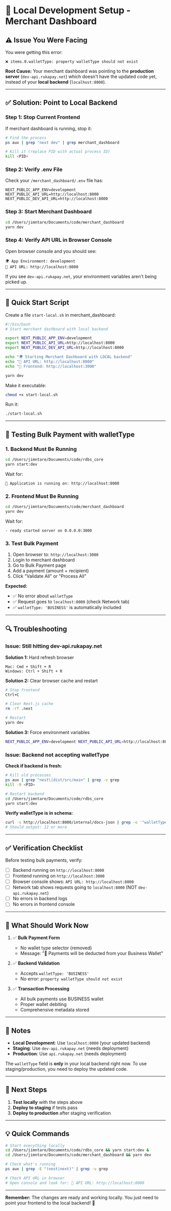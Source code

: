 # 🚀 Local Development Setup - Merchant Dashboard

## ⚠️ Issue You Were Facing

You were getting this error:
```
❌ items.0.walletType: property walletType should not exist
```

**Root Cause:** Your merchant dashboard was pointing to the **production server** (`dev-api.rukapay.net`) which doesn't have the updated code yet, instead of your **local backend** (`localhost:8000`).

---

## ✅ Solution: Point to Local Backend

### **Step 1: Stop Current Frontend**

If merchant dashboard is running, stop it:
```bash
# Find the process
ps aux | grep "next dev" | grep merchant_dashboard

# Kill it (replace PID with actual process ID)
kill <PID>
```

### **Step 2: Verify .env File**

Check your `/merchant_dashboard/.env` file has:
```env
NEXT_PUBLIC_APP_ENV=development
NEXT_PUBLIC_API_URL=http://localhost:8000
NEXT_PUBLIC_DEV_API_URL=http://localhost:8000
```

### **Step 3: Start Merchant Dashboard**

```bash
cd /Users/jimntare/Documents/code/merchant_dashboard
yarn dev
```

### **Step 4: Verify API URL in Browser Console**

Open browser console and you should see:
```
🌍 App Environment: development
🔗 API URL: http://localhost:8000
```

If you see `dev-api.rukapay.net`, your environment variables aren't being picked up.

---

## 🔄 Quick Start Script

Create a file `start-local.sh` in merchant_dashboard:

```bash
#!/bin/bash
# Start merchant dashboard with local backend

export NEXT_PUBLIC_APP_ENV=development
export NEXT_PUBLIC_API_URL=http://localhost:8000
export NEXT_PUBLIC_DEV_API_URL=http://localhost:8000

echo "🌍 Starting Merchant Dashboard with LOCAL backend"
echo "🔗 API URL: http://localhost:8000"
echo "📱 Frontend: http://localhost:3000"

yarn dev
```

Make it executable:
```bash
chmod +x start-local.sh
```

Run it:
```bash
./start-local.sh
```

---

## 🧪 Testing Bulk Payment with walletType

### **1. Backend Must Be Running**
```bash
cd /Users/jimntare/Documents/code/rdbs_core
yarn start:dev
```

Wait for:
```
🚀 Application is running on: http://localhost:8000
```

### **2. Frontend Must Be Running**
```bash
cd /Users/jimntare/Documents/code/merchant_dashboard
yarn dev
```

Wait for:
```
- ready started server on 0.0.0.0:3000
```

### **3. Test Bulk Payment**

1. Open browser to: `http://localhost:3000`
2. Login to merchant dashboard
3. Go to Bulk Payment page
4. Add a payment (amount + recipient)
5. Click "Validate All" or "Process All"

**Expected:**
- ✅ No error about `walletType`
- ✅ Request goes to `localhost:8000` (check Network tab)
- ✅ `walletType: 'BUSINESS'` is automatically included

---

## 🔍 Troubleshooting

### **Issue: Still hitting dev-api.rukapay.net**

**Solution 1:** Hard refresh browser
```
Mac: Cmd + Shift + R
Windows: Ctrl + Shift + R
```

**Solution 2:** Clear browser cache and restart
```bash
# Stop frontend
Ctrl+C

# Clear Next.js cache
rm -rf .next

# Restart
yarn dev
```

**Solution 3:** Force environment variables
```bash
NEXT_PUBLIC_APP_ENV=development NEXT_PUBLIC_API_URL=http://localhost:8000 yarn dev
```

### **Issue: Backend not accepting walletType**

**Check if backend is fresh:**
```bash
# Kill old processes
ps aux | grep "nest\|dist/src/main" | grep -v grep
kill -9 <PID>

# Restart backend
cd /Users/jimntare/Documents/code/rdbs_core
yarn start:dev
```

**Verify walletType is in schema:**
```bash
curl -s http://localhost:8000/internal/docs-json | grep -o '"walletType"' | wc -l
# Should output: 12 or more
```

---

## ✅ Verification Checklist

Before testing bulk payments, verify:

- [ ] Backend running on `http://localhost:8000`
- [ ] Frontend running on `http://localhost:3000`
- [ ] Browser console shows: `API URL: http://localhost:8000`
- [ ] Network tab shows requests going to `localhost:8000` (NOT `dev-api.rukapay.net`)
- [ ] No errors in backend logs
- [ ] No errors in frontend console

---

## 🎯 What Should Work Now

1. ✅ **Bulk Payment Form**
   - No wallet type selector (removed)
   - Message: "💼 Payments will be deducted from your Business Wallet"

2. ✅ **Backend Validation**
   - Accepts `walletType: 'BUSINESS'`
   - No error: `property walletType should not exist`

3. ✅ **Transaction Processing**
   - All bulk payments use BUSINESS wallet
   - Proper wallet debiting
   - Comprehensive metadata stored

---

## 📝 Notes

- **Local Development**: Use `localhost:8000` (your updated backend)
- **Staging**: Use `dev-api.rukapay.net` (needs deployment)
- **Production**: Use `api.rukapay.net` (needs deployment)

The `walletType` field is **only** in your local backend right now. To use staging/production, you need to deploy the updated code.

---

## 🚀 Next Steps

1. **Test locally** with the steps above
2. **Deploy to staging** if tests pass
3. **Deploy to production** after staging verification

---

## 💡 Quick Commands

```bash
# Start everything locally
cd /Users/jimntare/Documents/code/rdbs_core && yarn start:dev &
cd /Users/jimntare/Documents/code/merchant_dashboard && yarn dev

# Check what's running
ps aux | grep -E "(nest|next)" | grep -v grep

# Check API URL in browser
# Open console and look for: 🔗 API URL: http://localhost:8000
```

---

**Remember:** The changes are ready and working locally. You just need to point your frontend to the local backend! 🎉

